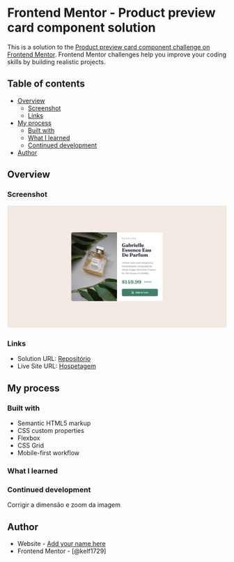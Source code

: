 # Frontend Mentor - Product preview card component solution

This is a solution to the [Product preview card component challenge on Frontend Mentor](https://www.frontendmentor.io/challenges/product-preview-card-component-GO7UmttRfa). Frontend Mentor challenges help you improve your coding skills by building realistic projects.

## Table of contents

- [Overview](#overview)
  - [Screenshot](#screenshot)
  - [Links](#links)
- [My process](#my-process)
  - [Built with](#built-with)
  - [What I learned](#what-i-learned)
  - [Continued development](#continued-development)
- [Author](#author)

## Overview

### Screenshot

![](./design/desktop-design.jpg)

### Links

- Solution URL: [Repositório](https://github.com/Kelf1729/Front_Mentor_PerfumSolution.git)
- Live Site URL: [Hospetagem](https://kelf1729.github.io/Front_Mentor_PerfumSolution/)

## My process

### Built with

- Semantic HTML5 markup
- CSS custom properties
- Flexbox
- CSS Grid
- Mobile-first workflow

### What I learned

### Continued development

Corrigir a dimensão e zoom da imagem

## Author

- Website - [Add your name here](https://www.your-site.com)
- Frontend Mentor - [@kelf1729]
